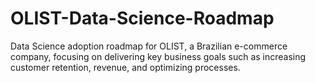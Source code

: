 # OLIST-Data-Science-Roadmap
Data Science adoption roadmap for OLIST, a Brazilian e-commerce company, focusing on delivering key business goals such as increasing customer retention, revenue, and optimizing processes.
